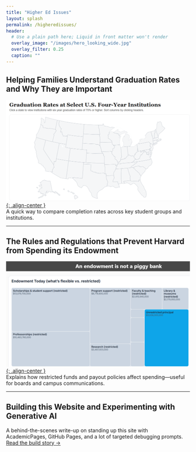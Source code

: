 ```yaml
---
title: "Higher Ed Issues"
layout: splash
permalink: /higheredissues/
header:
  # Use a plain path here; Liquid in front matter won't render
  overlay_image: "/images/hero_looking_wide.jpg"
  overlay_filter: 0.25
  caption: ""
---
```


<style>
  /* This page only (inline), so it's safe to target the generic classes */
  .page__hero--overlay {
    min-height: 24vh !important;   /* shrink from ~90vh */
    margin-bottom: 0.75rem !important;
  }
  .page__hero--overlay .wrapper {
    padding-top: 1.25rem !important;
    padding-bottom: 1.25rem !important;
  }
  .page__content {
    margin-top: 0 !important;
    padding-top: 0 !important;
  }
</style>

## Helping Families Understand Graduation Rates and Why They are Important
[![Graduation Rates by Group](/images/grad_map_thumb.png){: .align-center }](/viz/Grad_Map/)  
A quick way to compare completion rates across key student groups and institutions.

---

## The Rules and Regulations that Prevent Harvard from Spending its Endowment
[![Endowment Simulator](/images/endowment_thumb.png){: .align-center }](/endowment/)  
Explains how restricted funds and payout policies affect spending—useful for boards and campus communications.

---

## Building this Website and Experimenting with Generative AI 
A behind-the-scenes write-up on standing up this site with AcademicPages, GitHub Pages, and a lot of targeted debugging prompts.  
[Read the build story →](/viz/genai_debugging/)
